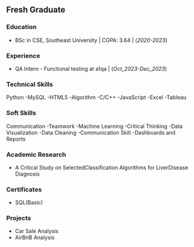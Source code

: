 ## Fresh Graduate

### Education
- BSc in CSE, Southeast University | CGPA: 3.64 | (_2020-2023_)


### Experience

- QA Intern - Functional testing at a1qa | (_Oct_2023-Dec_2023_)


### Technical Skills
Python
-MySQL
-HTML5
-Algorithm
-C/C++
-JavaScript
-Excel
-Tableau


### Soft Skills
Communication
-Teamwork
-Machine Learning
-Critical Thinking
-Data Visualization
-Data Cleaning
-Communication Skill
-Dashboards and Reports

### Academic Research
- A Critical Study on SelectedClassification Algorithms for LiverDisease Diagnosis


### Certificates
- SQL(Basic)

### Projects
- Car Sale Analysis
- AirBnB Analysis
